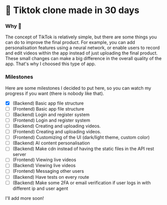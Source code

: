 # 🎵 Tiktok clone made in 30 days

### Why 📜
The concept of TikTok is relatively simple, but there are some things you can do to improve the final product. For example, you can add personalisation features using a neural network, or enable users to record and edit videos within the app instead of just uploading the final product. These small changes can make a big difference in the overall quality of the app. That's why I choosed this type of app.

### Milestones
Here are some milestones I decided to put here, so you can watch my progress if you want (there is nobody like that).

- [x] (Backend) Basic app file structure
- [ ] (Frontend) Basic app file structure
- [ ] (Backend) Login and register system
- [ ] (Frontend) Login and register system
- [ ] (Backend) Creating and uploading videos.
- [ ] (Frontend) Creating and uploading videos.
- [ ] (Frontend) Customizing of the UI (dark/light theme, custom color)
- [ ] (Backend) AI content personalisation 
- [ ] (Backend) Make cdn instead of having the static files in the API rest server
- [ ] (Frontend) Viewing live videos
- [ ] (Backend) Viewing live videos
- [ ] (Frontend) Messaging other users
- [ ] (Backend) Have tests on every route
- [ ] (Backend) Make some 2FA or email verification if user logs in with different ip and user agent

I'll add more soon!
